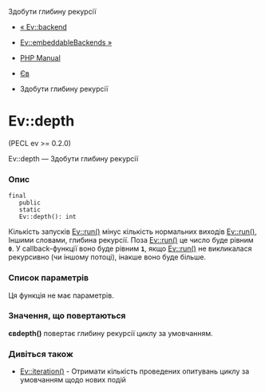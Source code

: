 Здобути глибину рекурсії

-   [« Ev::backend](ev.backend.md)
    
-   [Ev::embeddableBackends »](ev.embeddablebackends.md)
    
-   [PHP Manual](index.md)
    
-   [Єв](class.ev.md)
    
-   Здобути глибину рекурсії
    

# Ev::depth

(PECL ev >= 0.2.0)

Ev::depth — Здобути глибину рекурсії

### Опис

```methodsynopsis
final
   public
   static
   Ev::depth(): int
```

Кількість запусків [Ev::run()](ev.run.md) мінус кількість нормальних виходів [Ev::run()](ev.run.md), Іншими словами, глибина рекурсії. Поза [Ev::run()](ev.run.md) це число буде рівним **`0`**. У callback-функції воно буде рівним **`1`**, якщо [Ev::run()](ev.run.md) не викликалася рекурсивно (чи іншому потоці), інакше воно буде більше.

### Список параметрів

Ця функція не має параметрів.

### Значення, що повертаються

**євdepth()** повертає глибину рекурсії циклу за умовчанням.

### Дивіться також

-   [Ev::iteration()](ev.iteration.md) - Отримати кількість проведених опитувань циклу за умовчанням щодо нових подій